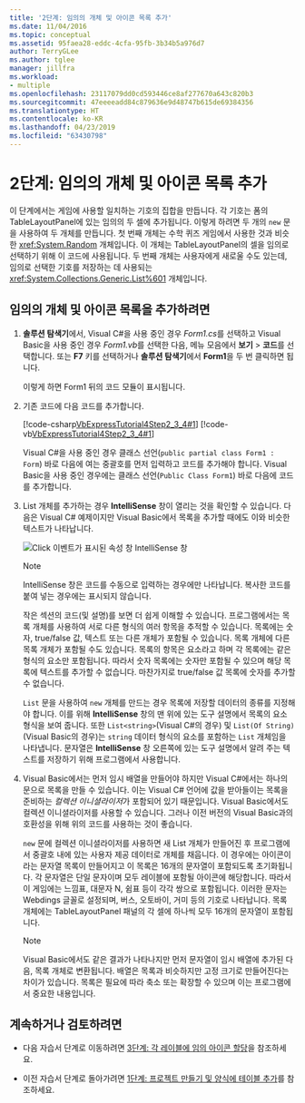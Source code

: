 ```yaml
---
title: '2단계: 임의의 개체 및 아이콘 목록 추가'
ms.date: 11/04/2016
ms.topic: conceptual
ms.assetid: 95faea28-eddc-4cfa-95fb-3b34b5a976d7
author: TerryGLee
ms.author: tglee
manager: jillfra
ms.workload:
- multiple
ms.openlocfilehash: 23117079dd0cd593446ce8af277670a643c820b3
ms.sourcegitcommit: 47eeeeadd84c879636e9d48747b615de69384356
ms.translationtype: HT
ms.contentlocale: ko-KR
ms.lasthandoff: 04/23/2019
ms.locfileid: "63430798"
---
```

# <a name="step-2-add-a-random-object-and-a-list-of-icons"></a>2단계: 임의의 개체 및 아이콘 목록 추가
이 단계에서는 게임에 사용할 일치하는 기호의 집합을 만듭니다. 각 기호는 폼의 TableLayoutPanel에 있는 임의의 두 셀에 추가됩니다. 이렇게 하려면 두 개의 `new` 문을 사용하여 두 개체를 만듭니다. 첫 번째 개체는 수학 퀴즈 게임에서 사용한 것과 비슷한 <xref:System.Random> 개체입니다. 이 개체는 TableLayoutPanel의 셀을 임의로 선택하기 위해 이 코드에 사용됩니다. 두 번째 개체는 사용자에게 새로울 수도 있는데, 임의로 선택한 기호를 저장하는 데 사용되는 <xref:System.Collections.Generic.List%601> 개체입니다.

## <a name="to-add-a-random-object-and-a-list-of-icons"></a>임의의 개체 및 아이콘 목록을 추가하려면

1. **솔루션 탐색기**에서, Visual C#을 사용 중인 경우 *Form1.cs*를 선택하고 Visual Basic을 사용 중인 경우 *Form1.vb*를 선택한 다음, 메뉴 모음에서 **보기** > **코드**를 선택합니다. 또는 **F7** 키를 선택하거나 **솔루션 탐색기**에서 **Form1**을 두 번 클릭하면 됩니다.

     이렇게 하면 Form1 뒤의 코드 모듈이 표시됩니다.

2. 기존 코드에 다음 코드를 추가합니다.

     [!code-csharp[VbExpressTutorial4Step2_3_4#1](../ide/codesnippet/CSharp/step-2-add-a-random-object-and-a-list-of-icons_1.cs)]
     [!code-vb[VbExpressTutorial4Step2_3_4#1](../ide/codesnippet/VisualBasic/step-2-add-a-random-object-and-a-list-of-icons_1.vb)]

     Visual C#을 사용 중인 경우 클래스 선언(`public partial class Form1 : Form`) 바로 다음에 여는 중괄호를 먼저 입력하고 코드를 추가해야 합니다. Visual Basic을 사용 중인 경우에는 클래스 선언(`Public Class Form1`) 바로 다음에 코드를 추가합니다.

3. List 개체를 추가하는 경우 **IntelliSense** 창이 열리는 것을 확인할 수 있습니다. 다음은 Visual C# 예제이지만 Visual Basic에서 목록을 추가할 때에도 이와 비슷한 텍스트가 나타납니다.

     ![Click 이벤트가 표시된 속성 창](../ide/media/express_listintellisense.png) IntelliSense 창

    > [!NOTE]
    > IntelliSense 창은 코드를 수동으로 입력하는 경우에만 나타납니다. 복사한 코드를 붙여 넣는 경우에는 표시되지 않습니다.

     작은 섹션의 코드(및 설명)를 보면 더 쉽게 이해할 수 있습니다. 프로그램에서는 목록 개체를 사용하여 서로 다른 형식의 여러 항목을 추적할 수 있습니다. 목록에는 숫자, true/false 값, 텍스트 또는 다른 개체가 포함될 수 있습니다. 목록 개체에 다른 목록 개체가 포함될 수도 있습니다. 목록의 항목은 요소라고 하며 각 목록에는 같은 형식의 요소만 포함됩니다. 따라서 숫자 목록에는 숫자만 포함될 수 있으며 해당 목록에 텍스트를 추가할 수 없습니다. 마찬가지로 true/false 값 목록에 숫자를 추가할 수 없습니다.

     `List` 문을 사용하여 `new` 개체를 만드는 경우 목록에 저장할 데이터의 종류를 지정해야 합니다. 이를 위해 **IntelliSense** 창의 맨 위에 있는 도구 설명에서 목록의 요소 형식을 보여 줍니다. 또한 `List<string>`(Visual C#의 경우) 및 `List(Of String)`(Visual Basic의 경우)는 `string` 데이터 형식의 요소를 포함하는 `List` 개체임을 나타냅니다. 문자열은 **IntelliSense** 창 오른쪽에 있는 도구 설명에서 알려 주는 텍스트를 저장하기 위해 프로그램에서 사용합니다.

4. Visual Basic에서는 먼저 임시 배열을 만들어야 하지만 Visual C#에서는 하나의 문으로 목록을 만들 수 있습니다. 이는 Visual C# 언어에 값을 받아들이는 목록을 준비하는 *컬렉션 이니셜라이저*가 포함되어 있기 때문입니다. Visual Basic에서도 컬렉션 이니셜라이저를 사용할 수 있습니다. 그러나 이전 버전의 Visual Basic과의 호환성을 위해 위의 코드를 사용하는 것이 좋습니다.

     `new` 문에 컬렉션 이니셜라이저를 사용하면 새 List 개체가 만들어진 후 프로그램에서 중괄호 내에 있는 사용자 제공 데이터로 개체를 채웁니다. 이 경우에는 아이콘이라는 문자열 목록이 만들어지고 이 목록은 16개의 문자열이 포함되도록 초기화됩니다. 각 문자열은 단일 문자이며 모두 레이블에 포함될 아이콘에 해당합니다. 따라서 이 게임에는 느낌표, 대문자 N, 쉼표 등이 각각 쌍으로 포함됩니다. 이러한 문자는 Webdings 글꼴로 설정되며, 버스, 오토바이, 거미 등의 기호로 나타납니다. 목록 개체에는 TableLayoutPanel 패널의 각 셀에 하나씩 모두 16개의 문자열이 포함됩니다.

    > [!NOTE]
    > Visual Basic에서도 같은 결과가 나타나지만 먼저 문자열이 임시 배열에 추가된 다음, 목록 개체로 변환됩니다. 배열은 목록과 비슷하지만 고정 크기로 만들어진다는 차이가 있습니다. 목록은 필요에 따라 축소 또는 확장할 수 있으며 이는 프로그램에서 중요한 내용입니다.

## <a name="to-continue-or-review"></a>계속하거나 검토하려면

- 다음 자습서 단계로 이동하려면 [3단계: 각 레이블에 임의 아이콘 할당](../ide/step-3-assign-a-random-icon-to-each-label.md)을 참조하세요.

- 이전 자습서 단계로 돌아가려면 [1단계: 프로젝트 만들기 및 양식에 테이블 추가](../ide/step-1-create-a-project-and-add-a-table-to-your-form.md)를 참조하세요.
